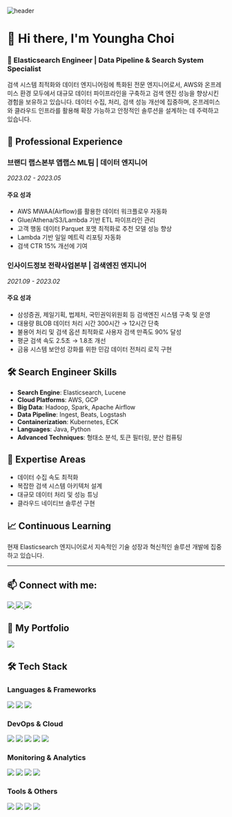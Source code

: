 ![header](https://capsule-render.vercel.app/api?type=venom&height=300&color=9C5FE4&text=Welcome%20to%20my%20GitHub!&fontSize=60&fontColor=000000&stroke=000000&strokeWidth=2)

# 👋 Hi there, I'm Youngha Choi

### 🚀 Elasticsearch Engineer | Data Pipeline & Search System Specialist
검색 시스템 최적화와 데이터 엔지니어링에 특화된 전문 엔지니어로서, AWS와 온프레미스 환경 모두에서 대규모 데이터 파이프라인을 구축하고 검색 엔진 성능을 향상시킨 경험을 보유하고 있습니다. 데이터 수집, 처리, 검색 성능 개선에 집중하며, 온프레미스와 클라우드 인프라를 활용해 확장 가능하고 안정적인 솔루션을 설계하는 데 주력하고 있습니다.

## 💼 Professional Experience

### 브랜디 랩스본부 앱랩스 ML팀 | 데이터 엔지니어
*2023.02 - 2023.05*

#### 주요 성과
- AWS MWAA(Airflow)를 활용한 데이터 워크플로우 자동화
- Glue/Athena/S3/Lambda 기반 ETL 파이프라인 관리
- 고객 행동 데이터 Parquet 포맷 최적화로 추천 모델 성능 향상
- Lambda 기반 일일 메트릭 리포팅 자동화
- 검색 CTR 15% 개선에 기여

### 인사이드정보 전략사업본부 | 검색엔진 엔지니어
*2021.09 - 2023.02*

#### 주요 성과
- 삼성증권, 제일기획, 법제처, 국민권익위원회 등 검색엔진 시스템 구축 및 운영
- 대용량 BLOB 데이터 처리 시간 300시간 → 12시간 단축
- 불용어 처리 및 검색 옵션 최적화로 사용자 검색 만족도 90% 달성
- 평균 검색 속도 2.5초 → 1.8초 개선
- 금융 시스템 보안성 강화를 위한 민감 데이터 전처리 로직 구현

## 🛠 Search Engineer Skills
- **Search Engine**: Elasticsearch, Lucene
- **Cloud Platforms**: AWS, GCP
- **Big Data**: Hadoop, Spark, Apache Airflow
- **Data Pipeline**: Ingest, Beats, Logstash
- **Containerization**: Kubernetes, ECK
- **Languages**: Java, Python
- **Advanced Techniques**: 형태소 분석, 토큰 필터링, 분산 컴퓨팅

## 🎯 Expertise Areas
- 데이터 수집 속도 최적화
- 복잡한 검색 시스템 아키텍처 설계
- 대규모 데이터 처리 및 성능 튜닝
- 클라우드 네이티브 솔루션 구현

## 📈 Continuous Learning
현재 Elasticsearch 엔지니어로서 지속적인 기술 성장과 혁신적인 솔루션 개발에 집중하고 있습니다.

---

## 📫 Connect with me:
<div>
  <a href="mailto:gymlet789@gmail.com">
    <img src="https://img.shields.io/badge/Email-D14836?style=for-the-badge&logo=gmail&logoColor=white"/>
  </a>
  <a href="https://github.com/ChoiYoungHa">
    <img src="https://img.shields.io/badge/GitHub-181717?style=for-the-badge&logo=github&logoColor=white"/>
  </a>
  <a href="https://weight-devlog.tistory.com/">
     <img src="https://img.shields.io/badge/Blog-20C997?style=for-the-badge&logo=blogger&logoColor=white"/>
  </a>
  
## 📁 My Portfolio
<a href="https://younghachoi.netlify.app/">
    <img src="https://img.shields.io/badge/Portfolio-4285F4?style=for-the-badge&logo=googlechrome&logoColor=white"/>
</a>



## 🛠 Tech Stack
### Languages & Frameworks
<div>
  <img src="https://img.shields.io/badge/Java-007396?style=for-the-badge&logo=openjdk&logoColor=white"/>
  <img src="https://img.shields.io/badge/Spring Boot-6DB33F?style=for-the-badge&logo=spring-boot&logoColor=white"/>
  <img src="https://img.shields.io/badge/Python-3776AB?style=for-the-badge&logo=python&logoColor=white"/>
</div>

### DevOps & Cloud
<div>
  <img src="https://img.shields.io/badge/AWS-232F3E?style=for-the-badge&logo=amazon-aws&logoColor=white"/>
  <img src="https://img.shields.io/badge/Kubernetes-326CE5?style=for-the-badge&logo=kubernetes&logoColor=white"/>
  <img src="https://img.shields.io/badge/Docker-2496ED?style=for-the-badge&logo=docker&logoColor=white"/>
  <img src="https://img.shields.io/badge/Jenkins-D24939?style=for-the-badge&logo=jenkins&logoColor=white"/>
  <img src="https://img.shields.io/badge/ArgoCD-EF7B4D?style=for-the-badge&logo=argo&logoColor=white"/>
</div>

### Monitoring & Analytics
<div>
  <img src="https://img.shields.io/badge/Prometheus-E6522C?style=for-the-badge&logo=prometheus&logoColor=white"/>
  <img src="https://img.shields.io/badge/Grafana-F46800?style=for-the-badge&logo=grafana&logoColor=white"/>
  <img src="https://img.shields.io/badge/Elasticsearch-005571?style=for-the-badge&logo=elasticsearch&logoColor=white"/>
  <img src="https://img.shields.io/badge/Kibana-005571?style=for-the-badge&logo=kibana&logoColor=white"/>
</div>

### Tools & Others
<div>
  <img src="https://img.shields.io/badge/Linux-FCC624?style=for-the-badge&logo=linux&logoColor=black"/>
  <img src="https://img.shields.io/badge/Git-F05032?style=for-the-badge&logo=git&logoColor=white"/>
  <img src="https://img.shields.io/badge/MySQL-4479A1?style=for-the-badge&logo=mysql&logoColor=white"/>
  <img src="https://img.shields.io/badge/PostgreSQL-336791?style=for-the-badge&logo=postgresql&logoColor=white"/>
</div>


</div>
